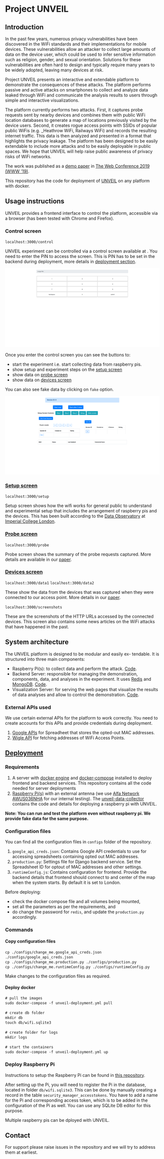 # Project UNVEIL

## Introduction

In the past few years, numerous privacy vulnerabilities have been discovered in the WiFi standards and their implementations for mobile devices. These vulnerabilities allow an attacker to collect large amounts of data on the device user, which could be used to infer sensitive information such as religion, gender, and sexual orientation. Solutions for these vulnerabilities are often hard to design and typically require many years to be widely adopted, leaving many devices at risk.

Project UNVEIL presents an interactive and extendable platform to demonstrate the consequences of these attacks. The platform performs passive and active attacks on smartphones to collect and analyze data leaked through WiFi and communicate the analysis results to users through simple and interactive visualizations.

The platform currently performs two attacks. First, it captures probe requests sent by nearby devices and combines them with public WiFi location databases to generate a map of locations previously visited by the device users. Second, it creates rogue access points with SSIDs of popular public WiFis (e.g. _Heathrow WiFi, Railways WiFi) and records the resulting internet traffic. This data is then analyzed and presented in a format that highlights the privacy leakage. The platform has been designed to be easily extendable to include more attacks and to be easily deployable in public spaces. We hope that UNVEIL will help raise public awareness of privacy risks of WiFi networks.

The work was published as a [demo paper](https://dl.acm.org/doi/10.1145/3308558.3314143) in [The Web Conference 2019 (WWW '19)](https://www2019.thewebconf.org/).

This repository has the code for deployment of [UNVEIL](https://dl.acm.org/doi/10.1145/3308558.3314143) on any platform with docker.

## Usage instructions

UNVEIL provides a frontend interface to control the platform, accessible via a browser (has been tested with Chrome and Firefox).

### Control screen

`localhost:3000/control`

UNVEIL experiment can be controlled via a control screen available at . You need to enter the PIN to access the screen. This is PIN has to be set in the backend during deployment, more details in [deployment section](#deployment).

![Control screen with PIN](docs/imgs/control_pin.png)

Once you enter the control screen you can see the buttons to:

- start the experiment i.e. start collecting data from raspberry pis.
- show setup and experiment steps on the [setup screen](#setup-screen)
- show data on [probe screen](#probe-screen)
- show data on [devices screen](#devices-screen)

You can also see fake data by clicking on `fake` option.

![Control screen full](docs/imgs/control_full.png)

### [Setup screen](#setup-screen)

`localhost:3000/setup`

Setup screen shows how the wifi works for general public to understand and experimental setup that includes the arrangement of raspberry pis and the devices. This has been built according to the [Data Observatory](https://www.imperial.ac.uk/data-science/data-observatory/) at [Imperial College London](https://www.imperial.ac.uk).

### [Probe screen](#probe-screen)

`localhost:3000/probe`

Probe screen shows the summary of the probe requests captured. More details are available in our [paper](https://dl.acm.org/doi/10.1145/3308558.3314143).

### [Devices screen](#devices-screen)

`localhost:3000/data1`
`localhost:3000/data2`

These show the data from the devices that was captured when they were connected to our access point. More details in our [paper](https://dl.acm.org/doi/10.1145/3308558.3314143).

`localhost:3000/screenshots`

These are the screenshots of the HTTP URLs accessed by the connected devices. This screen also contains some news articles on the WiFi attacks that have happened in the past.

## System architecture

The UNVEIL platform is designed to be modular and easily ex-
tendable. It is structured into three main components:

- Raspberry Pi(s): to collect data and perform the attack. [Code](https://github.com/computationalprivacy/unveil-pi-data-collector).
- Backend Server: responsible for managing the demonstration, components, data, and analyses in the experiment. It uses [Redis](https://redis.io/) and [MongoDB](https://www.mongodb.com/). [Code](https://github.com/computationalprivacy/unveil-backend).
- Visualization Server: for serving the web pages that visualize the results of data analyses and allow to control the demonstration. [Code](https://github.com/computationalprivacy/unveil-frontend).

### External APIs used

We use certain external APIs for the platform to work correctly. You need to create accounts for this APIs and provide credentials during deployment.

1. [Google APIs](https://console.developers.google.com/apis/dashboard) for Spreadheet that stores the opted-out MAC addresses.
2. [Wigle API](https://api.wigle.net/) for fetching addresses of WiFi Access Points.

## [Deployment](#deployment)

### Requirements

1. A server with [docker engine](https://docs.docker.com/engine/) and [docker-compose](https://docs.docker.com/compose/) installed to deploy frontend and backend services. This repository contains all the code needed for server deployments
2. [Raspberry Pi(s)](https://www.raspberrypi.org/) with an external antenna (we use [Alfa Network AWUS036NHA](https://www.alfa.com.tw/products_detail/7.htm) for our internal testing). The [unveil-data-collector](https://github.com/computationalprivacy/unveil-pi-data-collector) contains the code and details for deploying a raspberry pi with UNVEIL.

**Note: You can run and test the platform even without raspberry pi. We provide fake data for the same purpose.**

### Configuration files

You can find all the configuration files in `configs` folder of the repository.

1. `google_api_creds.json`: Contains Google API credentials to use for accessing spreadsheets containing opted out MAC addresses.
2. `production.py`: Settings file for Django backend service. Set the Spreadsheet ID for optout of MAC addresses and other settings.
3. `runtimeConfig.js`: Contains configuration for frontend. Provide the backend details that frontend should connect to and center of the map when the system starts. By default it is set to London.

Before deploying:

- check the docker compose file and all volumes being mounted,
- set all the parameters as per the requirements, and
- do change the password for `redis`, and update the `production.py` accordingly.

### Commands

#### Copy configuration files

```shell
cp ./configs/change_me.google_api_creds.json ./configs/google_api_creds.json
cp ./configs/change_me.production.py ./configs/production.py
cp ./configs/change_me.runtimeConfig.py ./configs/runtimeConfig.py
```

Make changes to the configuration files as required.

#### Deploy docker

```shell
# pull the images
sudo docker-compose -f unveil-deployment.yml pull

# create db folder
mkdir db
touch db/wifi.sqlite3

# create folder for logs
mkdir logs

# start the containers
sudo docker-compose -f unveil-deployment.yml up
```

### Deploy Raspberry Pi

Instructions to setup the Raspberry Pi can be found in [this repository](https://github.com/computationalprivacy/unveil-pi-data-collector).

After setting up the Pi, you will need to register the Pi in the database, located in folder `db/wifi.sqlite3`. This can be done by manually creating a record in the table `security_manager_accesstokens`. You have to add a name for the Pi and corresponding access token, which is to be added in the configuration of the Pi as well. You can use any SQLite DB editor for this purpose.

Multiple raspberry pis can be dployed with UNVEIL.

## Contact

For support please raise issues in the repository and we will try to address them at earliest.
